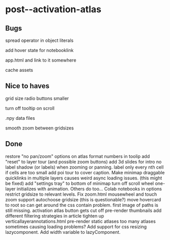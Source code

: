 # post--activation-atlas

## Bugs

spread operator in object literals

add hover state for notebooklink

app.html and link to it somewhere

cache assets

## Nice to haves

grid size radio buttons smaller

turn off tooltip on scroll

.npy data files

smooth zoom between gridsizes

## Done
restore "no pan/zoom" options on atlas
format numbers in toolip
add "reset" to layer tour (and possible zoom buttons)
add 3d slides for intro
no label shadow (or labels) when zooming or panning.
label only every nth cell if cells are too small
add poi tour to cover caption.
Make minimap draggable
quicklinks in multiple layers causes weird async loading issues. (this might be fixed)
add "settings tray" to bottom of minimap
turn off scroll wheel
one-layer initializes with animation. Others do too...
Colab notebooks
in options restrict gridsize to relevant levels.
Fix zoom.html
mousewheel and touch zoom support
autochoose gridsize (this is questionable?)
move hovercard to root so can get around the css contain problem.
first image of paths is still missing.
activation atlas button gets cut off
pre-render thumbnails
add different filtering strategies in article
tighten up verticallayerannotations.html
pre-render static atlases
too many atlases sometimes causing loading problems?
Add support for css resizing lazycomponent.
Add width variable to lazyComponent.
